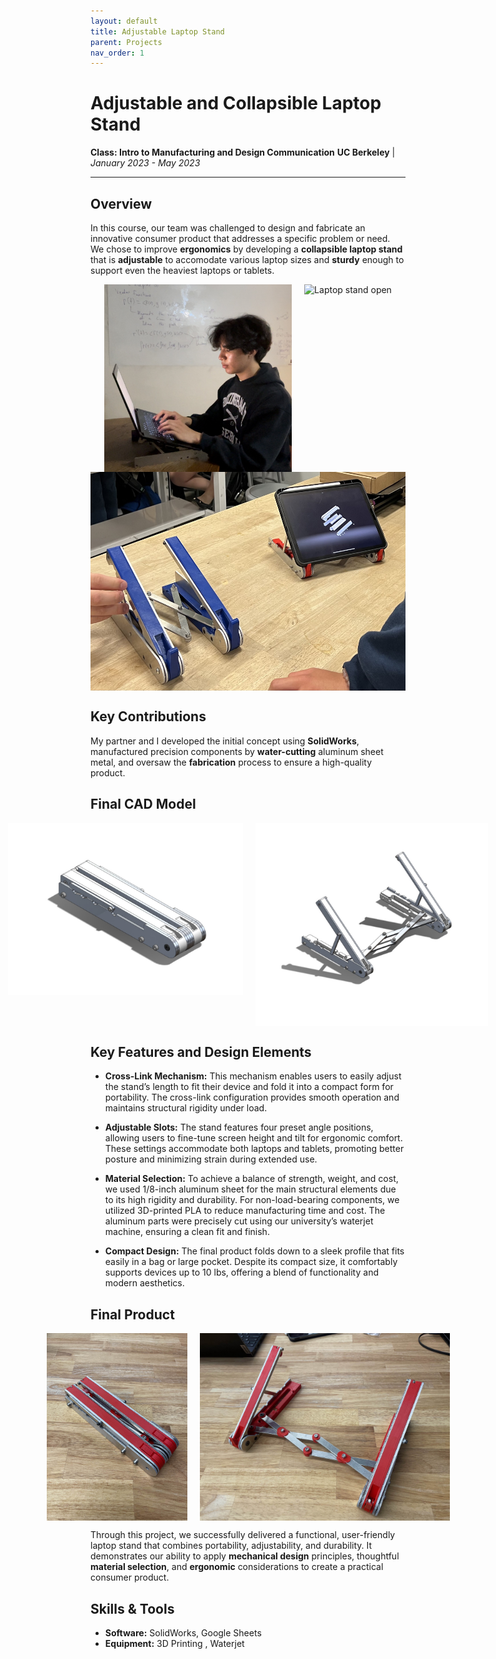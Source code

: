 ```yaml
---
layout: default
title: Adjustable Laptop Stand
parent: Projects
nav_order: 1
---
```


# Adjustable and Collapsible Laptop Stand
**Class: Intro to Manufacturing and Design Communication**
**UC Berkeley** | *January 2023 - May 2023*

---

## Overview
In this course, our team was challenged to design and fabricate an innovative consumer product that addresses a specific problem or need. We chose to improve **ergonomics** by developing a **collapsible laptop stand** that is **adjustable** to accomodate various laptop sizes and **sturdy** enough to support even the heaviest laptops or tablets.

<div style="display: flex; justify-content: center; gap: 20px;">
    <img src="assets/laptopOnStand.png" alt="Laptop stand closed" style="height: 300px; width: auto;">
    <img src="assets/ipadOnStand" alt="Laptop stand open" style="height: 300px; width: auto;">
</div>

<div style="display: flex; justify-content: center; gap: 20px;">
    <img src="assets/twoStands.jpg" alt="Laptop stand closed" style="height: 350px; width: auto;">
</div>

## Key Contributions
My partner and I developed the initial concept using **SolidWorks**, manufactured precision components by **water-cutting** aluminum sheet metal, and oversaw the **fabrication** process to ensure a high-quality product.

## Final CAD Model
<div style="display: flex; justify-content: center; gap: 20px;">
    <img src="assets/CADclosed.jpg" alt="Laptop stand closed" style="height: 275px; width: auto;">
    <img src="assets/CADopen.jpg" alt="Laptop stand open" style="height: 325px; width: auto;">
</div>

## Key Features and Design Elements
- **Cross-Link Mechanism:** This mechanism enables users to easily adjust the stand’s length to fit their device and fold it into a compact form for portability. The cross-link configuration provides smooth operation and maintains structural rigidity under load.

- **Adjustable Slots:** The stand features four preset angle positions, allowing users to fine-tune screen height and tilt for ergonomic comfort. These settings accommodate both laptops and tablets, promoting better posture and minimizing strain during extended use.

- **Material Selection:** To achieve a balance of strength, weight, and cost, we used 1/8-inch aluminum sheet for the main structural elements due to its high rigidity and durability. For non-load-bearing components, we utilized 3D-printed PLA to reduce manufacturing time and cost. The aluminum parts were precisely cut using our university’s waterjet machine, ensuring a clean fit and finish.

- **Compact Design:** The final product folds down to a sleek profile that fits easily in a bag or large pocket. Despite its compact size, it comfortably supports devices up to 10 lbs, offering a blend of functionality and modern aesthetics.

## Final Product
<div style="display: flex; justify-content: center; gap: 20px;">
    <img src="assets/standclosed.jpg" alt="Laptop stand closed" style="height: 300px; width: auto;">
    <img src="assets/standopen.jpg" alt="Laptop stand open" style="height: 300px; width: auto;">
</div>

Through this project, we successfully delivered a functional, user-friendly laptop stand that combines portability, adjustability, and durability. It demonstrates our ability to apply **mechanical design** principles, thoughtful **material selection**, and **ergonomic** considerations to create a practical consumer product.


## Skills & Tools
- **Software:** SolidWorks, Google Sheets
- **Equipment:** 3D Printing , Waterjet